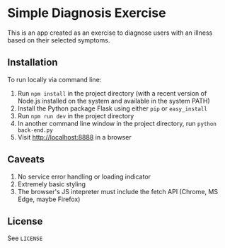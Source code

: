 # Simple Diagnosis Exercise

This is an app created as an exercise to diagnose users with an illness based on their selected symptoms.

## Installation

To run locally via command line:

1. Run `npm install` in the project directory (with a recent version of Node.js installed on the system and available in the system PATH)
2. Install the Python package Flask using either `pip` or `easy_install`
3. Run `npm run dev` in the project directory
4. In another command line window in the project directory, run `python back-end.py`
5. Visit [http://localhost:8888](http://localhost:8888) in a browser

## Caveats

1. No service error handling or loading indicator
2. Extremely basic styling
3. The browser's JS intepreter must include the fetch API (Chrome, MS Edge, maybe Firefox)

## License

See `LICENSE`
